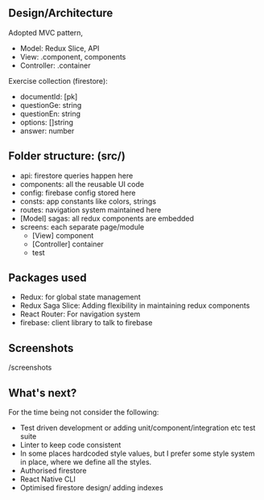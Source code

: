 
## Design/Architecture

Adopted MVC pattern,

- Model: Redux Slice, API
- View: <Screen>.component, components
- Controller: <Screen>.container

Exercise collection (firestore):

- documentId: [pk]
- questionGe: string
- questionEn: string
- options: []string
- answer: number

## Folder structure: (src/)
- api: firestore queries happen here
- components: all the reusable UI code
- config: firebase config stored here
- consts: app constants like colors, strings
- routes: navigation system maintained here
- [Model] sagas: all redux components are embedded
- screens: each separate page/module
    - [View] component
    - [Controller] container
    - test
  
## Packages used

- Redux: for global state management
- Redux Saga Slice: Adding flexibility in maintaining redux components
- React Router: For navigation system
- firebase: client library to talk to firebase


## Screenshots

/screenshots


## What's next?

For the time being not consider the following:
- Test driven development or adding unit/component/integration etc test suite
- Linter to keep code consistent
- In some places hardcoded style values, but I prefer some style system in place, where we define all the styles.
- Authorised firestore
- React Native CLI
- Optimised firestore design/ adding indexes

